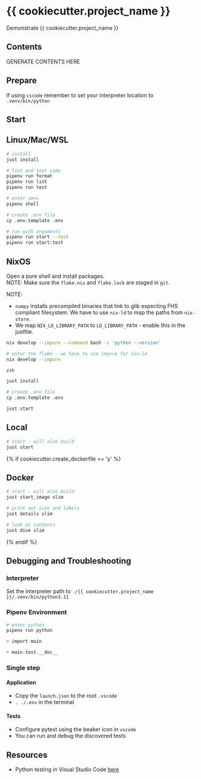 # {{ cookiecutter.project_name }}

Demonstrate {{ cookiecutter.project_name }}

## Contents

GENERATE CONTENTS HERE

## Prepare

If using `vscode` remember to set your interpreter location to `.venv/bin/python`

## Start

## Linux/Mac/WSL

```sh
# install
just install

# lint and test code
pipenv run format
pipenv run lint
pipenv run test

# enter venv
pipenv shell

# create .env file
cp .env.template .env

# run with arguments
pipenv run start --test
pipenv run start:test
```

## NixOS

Open a pure shell and install packages.  
NOTE: Make sure the `flake.nix` and `flake.lock` are staged in `git`.  

NOTE:

* `numpy` installs precompiled binaries that link to glib expecting FHS compliant filesystem. We have to use `nix-ld` to map the paths from `nix-store`.  
* We map `NIX_LD_LIBRARY_PATH` to `LD_LIBRARY_PATH` - enable this in the justfile.  

```sh
nix develop --impure --command bash -c 'python --version'

# enter the flake - we have to use impure for nix-ld
nix develop --impure

zsh

just install

# create .env file
cp .env.template .env

just start
```

## Local

```sh
# start - will also build
just start
```

{% if cookiecutter.create_dockerfile == 'y' %}

## Docker

```sh
# start - will also build
just start_image slim

# print out size and labels
just details slim

# look at contents
just dive slim
```

{% endif %}

## Debugging and Troubleshooting

### Interpreter

Set the interpreter path to `./{{ cookiecutter.project_name }}/.venv/bin/python3.11`

### Pipenv Environment

```sh
# enter python
pipenv run python

> import main

> main.test.__doc__
```

### Single step

#### Application

- Copy the `launch.json` to the root `.vscode`
- `. ./.env` in the terminal

#### Tests

- Configure pytest using the beaker icon in `vscode`
- You can run and debug the discovered tests

## Resources

- Python testing in Visual Studio Code [here](https://code.visualstudio.com/docs/python/testing#_example-test-walkthroughs)
